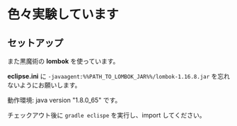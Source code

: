# 色々実験しています

## セットアップ

また黒魔術の __lombok__ を使っています。

__eclipse.ini__ に ``-javaagent:%%PATH_TO_LOMBOK_JAR%%/lombok-1.16.8.jar`` を忘れないようにお願いします。

動作環境: java version "1.8.0_65" です。

チェックアウト後に ``gradle eclispe`` を実行し、import してください。